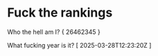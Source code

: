# Fuck the rankings

Who the hell am I?
{ 26462345 }

What fucking year is it?
[ 2025-03-28T12:23:20Z ]
